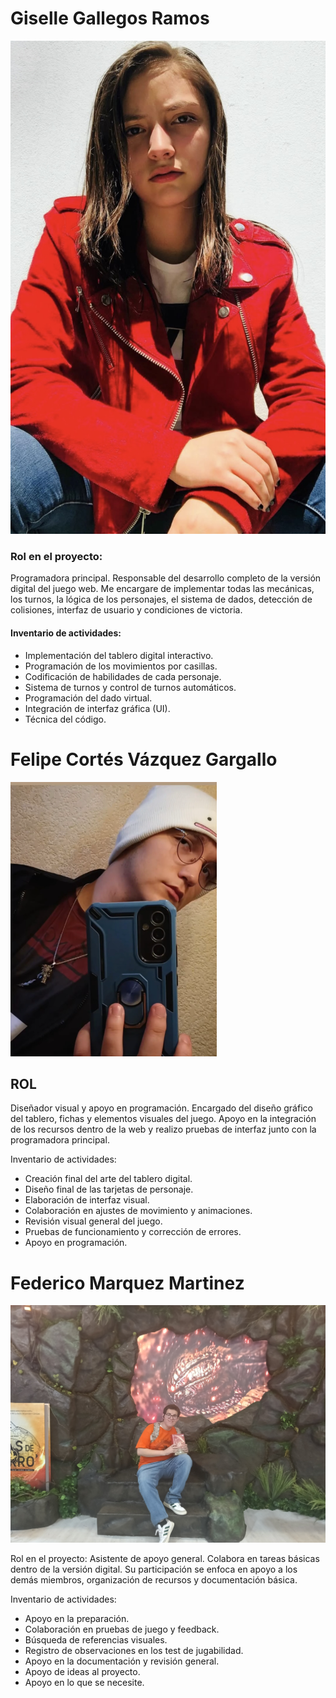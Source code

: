 # Giselle Gallegos Ramos

![FotoGiGi](assests/GiGi.jpg)

### Rol en el proyecto:
Programadora principal. Responsable del desarrollo completo de la versión digital del juego web. Me encargare de implementar todas las mecánicas, los turnos, la lógica de los personajes, el sistema de dados, detección de colisiones, interfaz de usuario y condiciones de victoria.

#### Inventario de actividades:  
- Implementación del tablero digital interactivo.  
- Programación de los movimientos por casillas.  
- Codificación de habilidades de cada personaje.  
- Sistema de turnos y control de turnos automáticos.  
- Programación del dado virtual.  
- Integración de interfaz gráfica (UI).    
- Técnica del código. 

# Felipe Cortés Vázquez Gargallo

![Fotomia](assests/yo.png)
## ROL
Diseñador visual y apoyo en programación. Encargado del diseño gráfico del tablero, fichas y elementos visuales del juego. Apoyo en la integración de los recursos dentro de la web y realizo pruebas de interfaz junto con la programadora principal.

Inventario de actividades:
- Creación final del arte del tablero digital.  
- Diseño final de las tarjetas de personaje.  
- Elaboración de interfaz visual.  
- Colaboración en ajustes de movimiento y animaciones.  
- Revisión visual general del juego.  
- Pruebas de funcionamiento y corrección de errores.
- ⁠Apoyo en programación.

# Federico Marquez Martinez 

![Federico](./assests/Fede.jpg)

Rol en el proyecto:
Asistente de apoyo general. Colabora en tareas básicas dentro de la versión digital. Su participación se enfoca en apoyo a los demás miembros, organización de recursos y documentación básica.

Inventario de actividades:
- Apoyo en la preparación. 
- Colaboración en pruebas de juego y feedback.  
- Búsqueda de referencias visuales.  
- Registro de observaciones en los test de jugabilidad.  
- Apoyo en la documentación y revisión general.
- ⁠Apoyo de ideas al proyecto.
- ⁠Apoyo en lo que se necesite.